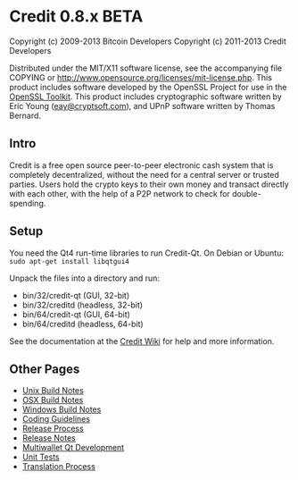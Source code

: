 Credit 0.8.x BETA
====================

Copyright (c) 2009-2013 Bitcoin Developers
Copyright (c) 2011-2013 Credit Developers

Distributed under the MIT/X11 software license, see the accompanying
file COPYING or http://www.opensource.org/licenses/mit-license.php.
This product includes software developed by the OpenSSL Project for use in the [OpenSSL Toolkit](http://www.openssl.org/). This product includes
cryptographic software written by Eric Young ([eay@cryptsoft.com](mailto:eay@cryptsoft.com)), and UPnP software written by Thomas Bernard.


Intro
---------------------
Credit is a free open source peer-to-peer electronic cash system that is
completely decentralized, without the need for a central server or trusted
parties.  Users hold the crypto keys to their own money and transact directly
with each other, with the help of a P2P network to check for double-spending.


Setup
---------------------
You need the Qt4 run-time libraries to run Credit-Qt. On Debian or Ubuntu:
	`sudo apt-get install libqtgui4`

Unpack the files into a directory and run:

- bin/32/credit-qt (GUI, 32-bit)
- bin/32/creditd (headless, 32-bit)
- bin/64/credit-qt (GUI, 64-bit)
- bin/64/creditd (headless, 64-bit)

See the documentation at the [Credit Wiki](http://credit.info)
for help and more information.


Other Pages
---------------------
- [Unix Build Notes](build-unix.md)
- [OSX Build Notes](build-osx.md)
- [Windows Build Notes](build-msw.md)
- [Coding Guidelines](coding.md)
- [Release Process](release-process.md)
- [Release Notes](release-notes.md)
- [Multiwallet Qt Development](multiwallet-qt.md)
- [Unit Tests](unit-tests.md)
- [Translation Process](translation_process.md)

